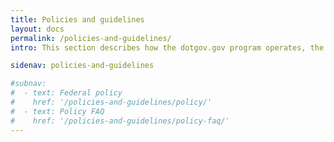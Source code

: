 ```yaml
---
title: Policies and guidelines
layout: docs
permalink: /policies-and-guidelines/
intro: This section describes how the dotgov.gov program operates, the policies governing domain name registration, and rules for domain owners.

sidenav: policies-and-guidelines

#subnav:
#  - text: Federal policy
#    href: '/policies-and-guidelines/policy/'
#  - text: Policy FAQ
#    href: '/policies-and-guidelines/policy-faq/'
---
```

